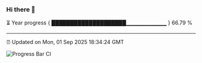 ### Hi there 👋

⏳ Year progress { ████████████████████▁▁▁▁▁▁▁▁▁▁ } 66.79 %

---

⏰ Updated on Mon, 01 Sep 2025 18:34:24 GMT

![Progress Bar CI](https://github.com/DhruviPatel157/GitHub-Actions-Demo/workflows/Progress%20Bar%20CI/badge.svg)
